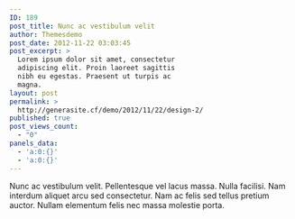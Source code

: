 ```yaml
---
ID: 189
post_title: Nunc ac vestibulum velit
author: Themesdemo
post_date: 2012-11-22 03:03:45
post_excerpt: >
  Lorem ipsum dolor sit amet, consectetur
  adipiscing elit. Proin laoreet sagittis
  nibh eu egestas. Praesent ut turpis ac
  magna.
layout: post
permalink: >
  http://generasite.cf/demo/2012/11/22/design-2/
published: true
post_views_count:
  - "0"
panels_data:
  - 'a:0:{}'
  - 'a:0:{}'
---
```

Nunc ac vestibulum velit. Pellentesque vel lacus massa. Nulla facilisi. Nam interdum aliquet arcu sed consectetur. Nam ac felis sed tellus pretium auctor. Nullam elementum felis nec massa molestie porta.